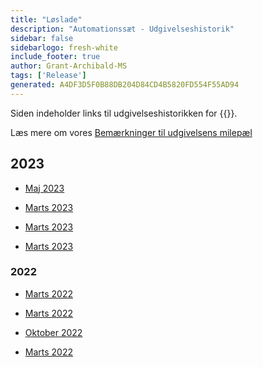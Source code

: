 ```yaml
---
title: "Løslade"
description: "Automationssæt - Udgivelseshistorik"
sidebar: false
sidebarlogo: fresh-white
include_footer: true
author: Grant-Archibald-MS
tags: ['Release']
generated: A4DF3D5F0B88DB204D84CD4B5820FD554F55AD94
---
```


Siden indeholder links til udgivelseshistorikken for {{<product-name>}}.

Læs mere om vores [Bemærkninger til udgivelsens milepæl](/da/releases/milestones)

## 2023

- [Maj 2023](/da/releases/may-2023)

- [Marts 2023](/da/releases/april-2023)

- [Marts 2023](/da/releases/march-2023)

- [Marts 2023](/da/releases/february-2023)

### 2022

- [Marts 2022](/da/releases/december-2022)

- [Marts 2022](/da/releases/november-2022)

- [Oktober 2022](/da/releases/october-2022)

- [Marts 2022](/da/releases/september-2022)
